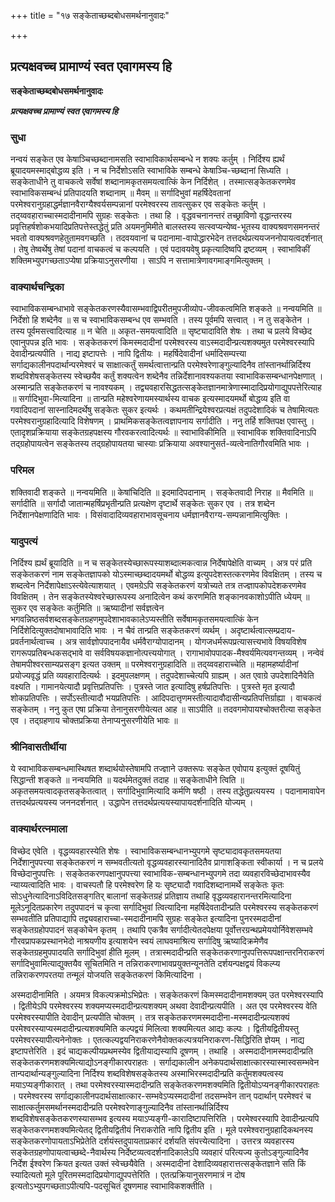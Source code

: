 +++
title = "१७ सङ्केताच्छब्दबोधसमर्थनानुवादः"

+++


## प्रत्यक्षवच्च प्रामाण्यं स्वत एवागमस्य हि

**सङ्केताच्छब्दबोधसमर्थनानुवादः**

***प्रत्यक्षवच्च प्रामाण्यं स्वत एवागमस्य हि***

### **सुधा**

नन्वयं सङ्केत एव केषाञ्चिच्छब्दानामसति स्वाभाविकार्थसम्बन्धे न शक्यः कर्तुम् । निर्दिश्य ह्यर्थं ब्रूयादयमस्माद्बोद्धव्य इति । न च निर्देशोऽसति स्वाभाविके सम्बन्धे केषाञ्चि-च्छब्दानां सिध्यति । सङ्केताधीने तु वाचकत्वे सर्वेषां शब्दानामकृतसमयत्वात्किं केन निर्दिशेत् । तस्मात्सङ्केतकरणमेव स्वाभाविकसम्बन्धं प्रतिपादयति शब्दानाम् ॥ मैवम् ॥ सर्गादिभुवां महर्षिदेवतानां परमेश्वरानुग्रहाद्धर्मज्ञानवैराग्यैश्वर्यसम्पन्नानां परमेश्वरस्य तावत्सुकर एव सङ्केतः कर्तुम् । तद्य्ववहाराच्चास्मदादीनामपि सुग्रहः सङ्केतः । तथा हि । वृद्धवचनानन्तरं तच्छ्राविणो वृद्धान्तरस्य प्रवृत्तिहर्षशोकभयादिप्रतिपत्तेस्तद्धेतुं प्रति अयमनुमिमीते बालस्तस्य सत्स्वप्यन्येष्व-भूतस्य वाक्यश्रवणसमनन्तरं भवतो वाक्यश्रवणहेतुतामवगच्छति । तदवयवानां च पदानामा-वापोद्धारभेदेन तत्तदर्थप्रत्ययजननोपायत्वदर्शनात् । तेषु तेष्वर्थेषु तेषां पदानां वाचकत्वं च कल्पयति । एवं पदावयवेषु प्रकृत्यादिष्वपि द्रष्टव्यम् । स्वाभाविकीं शक्तिमभ्युपगच्छताऽप्येषा प्रक्रियाऽनुसरणीया । साऽपि न सत्तामात्रेणावगमाङ्गमित्युक्तम् ।

### **वाक्यार्थचन्द्रिका**

स्वाभाविकसम्बन्धाभावे सङ्केतकरणस्यैवासम्भवाद्विपरीतमुपजीव्योप-जीवकत्वमिति शङ्कते ॥ नन्वयमिति ॥ निर्देशो हि शब्देनैव ॥ स च स्वाभाविकसम्बन्ध एव सम्भवति । तस्य पूर्वमपि सत्त्वात् । न तु सङ्केतेन । तस्य पूर्वमसत्त्वादित्याह ॥ न चेति ॥ अकृत-समयत्वादिति ॥ सृष्ट्यादाविति शेषः । तथा च प्रलये विच्छेद एवानुपपन्न इति भावः । सङ्केतकरणं किमस्मदादीनां परमेश्वरस्य वाऽस्मदादीन्प्रत्यशक्यमुत परमेश्वरस्यापि देवादीन्प्रत्यपीति । नाद्य इष्टापत्तेः । नापि द्वितीयः । महर्षिदेवादीनां धर्मादिसम्पत्त्या सर्गाद्यकालीनपदार्थान्परमेश्वरं च साक्षात्कर्तुं समर्थत्वात्तान्प्रति परमेश्वरेणाङ्गुल्यादिनैव तांस्तानर्थान्निर्दिश्य शब्दविशेषसङ्केतस्य स्वेच्छयैव कर्तुं शक्यत्वेन शब्देनैव तन्निर्देशानावश्यकतया स्वाभाविकसम्बन्धानपेक्षणात् । अस्मान्प्रति सङ्केतकरणं च नावश्यकम् । तद्व्यवहारसिद्धतत्सङ्केतज्ञानमात्रेणास्मादादिप्रयोगाद्युपपत्तेरित्याह ॥ सर्गादिभुवा-मित्यादिना ॥ तान्प्रति महेश्वरेणायमस्यार्थस्य वाचक इत्यस्मादयमर्थो बोद्धव्य इति वा गवादिपदानां सास्नादिमदर्थेषु सङ्केतः सुकर इत्यर्थः । कथमतीन्द्रियेश्वरप्रत्यक्षं तदुपदेशादिकं च तेषामित्यतः परमेश्वरानुग्रहादित्यादि विशेषणम् । प्राथमिकसङ्केतत्वज्ञापनाय सर्गादीति । ननु तर्हि शक्तिपक्ष एवास्तु । एतादृशप्रक्रियाया सङ्केतग्रहपक्षस्य गौरवकरत्वादित्यर्थः ॥ स्वाभाविकीमिति ॥ स्वाभाविक शक्तिवादिनाऽपि तद्ग्रहोपायत्वेन सङ्केतस्य तद्ग्रहोपायतया चास्याः प्रक्रियाया अवश्यानुसर्त-व्यत्वेनातिगौरवमिति भावः ।

### **परिमल**

शक्तिवादी शङ्कते ॥ नन्वयमिति ॥ केषांचिदिति ॥ इदमादिपदानाम् । सङ्केतवादी निराह ॥ मैवमिति ॥ सर्गादीति ॥ सर्गादौ जातान्महर्षिप्रभृतीन्प्रति प्रत्यक्षेण दृष्टार्थे सङ्केतः सुकर एव । तत्र शब्देन निर्देशानपेक्षणादिति भावः । विसंवादादिव्यवहाराभावसूचनाय धर्मज्ञानवैराग्य-सम्पन्नानामित्युक्तिः ।

### **यादुपत्यं**

निर्दिश्य ह्यर्थं ब्रूयादिति ॥ न च सङ्केतस्येच्छारूपस्याशब्दात्मकत्वान्न निर्देषापेक्षेति वाच्यम् । अत्र परं प्रति सङ्केतकरणं नाम सङ्केतज्ञापको योऽस्माच्छब्दादयमर्थो बोद्धव्य इत्युपदेशस्तत्करणमेव विवक्षितम् । तस्य च शब्दत्वेन निर्देशापेक्षाऽस्त्येवेत्याशयात् । एवमग्रेऽपि सङ्केतकरणं यत्रोच्यते तत्र तज्ज्ञापकोपदेशकरणमेव विवक्षितम् । तेन सङ्केतस्येश्वरेच्छारूपस्य अनादित्वेन कथं करणमिति शङ्कानवकाशोऽपीति ध्येयम् ॥ सुकर एव सङ्केतः कर्तुमिति ॥ ऋष्यादीनां सर्वज्ञत्वेन भगवन्निष्ठसर्वशब्दसङ्केतग्रहणमुपदेशाभावकालेऽप्यस्तीति सर्वेषामकृतसमयत्वात्किं केन निर्दिशेदित्युक्तदोषाभावादिति भावः । न चैवं तान्प्रति सङ्केतकरणं व्यर्थम् । अदृष्टार्थत्वात्सम्प्रदाय- प्रवर्तनार्थत्वाच्च । अत्र सार्वज्ञोपपादनायैव धर्मवैराग्योपादानम् । योगजधर्मरूपप्रत्यासत्त्यभावे विषयविशेष रागरूपप्रतिबन्धकसद्भावे वा सर्वविषयकज्ञानोत्पत्त्ययोगात् । रागाभावोपपादक-मैश्वर्यमित्यवगन्तव्यम् । नन्वेवं तेषामपीश्वरसाम्यप्रसङ्ग इत्यत उक्तम् ॥ परमेश्वरानुग्रहादिति ॥ तद्य्ववहाराच्चेति ॥ महामहर्ष्यादीनां प्रयोज्यवृद्धं प्रति व्यवहारादित्यर्थः । इदमुपलक्षणम् । तदुपदेशाच्चेत्यपि ग्राह्यम् । अत एवाग्रे उपदेशादिनैवेति वक्ष्यति । गामानयेत्यादौ प्रवृत्तिप्रतिपत्तिः । पुत्रस्ते जात इत्यादिषु हर्षप्रतिपत्तिः । पुत्रस्ते मृत इत्यादौ शोकप्रतिपत्तिः । सर्पोऽस्तीत्यादौ भयप्रतिपत्तिः । आदिपदात्तृणमस्तीत्यादावौदासीन्यप्रतिपत्तिर्ग्राह्या । वाचकत्वं सङ्केतम् । ननु कुत एषा प्रक्रिया तेनानुसरणीयेत्यत आह ॥ साऽपीति ॥ तदवगमोपायश्चोक्तरीत्या सङ्केत एव । तद्ग्रहणाय चोक्तप्रक्रिया तेनाप्यनुसरणीयेति भावः ॥

### **श्रीनिवासतीर्थीया**

ये स्वाभाविकसम्बन्धमास्थिषत शब्दार्थयोस्तेषामपि तज्ज्ञाने उक्तरूपः सङ्केत एवोपाय इत्युक्तं दूषयितुं सिद्धान्ती शङ्कते ॥ नन्वयमिति ॥ यदर्थमेतदुक्तं तदाह ॥ सङ्केताधीने त्विति ॥ अकृतसमयत्वादकृतसङ्केतत्वात् । सर्गादिभुवामित्यादि कर्मणि षष्ठी । तस्य तद्धेतुप्रत्ययस्य । पदानामावापेन तत्तदर्थप्रत्ययस्य जननदर्शनात् । उद्धापेन तत्तदर्थप्रत्ययस्यापायदर्शनादिति योज्यम् ।

### **वाक्यार्थरत्नमाला**

विच्छेद एवेति । वृद्धव्यवहारस्येति शेषः । स्वाभाविकसम्बन्धानभ्युपगमे सृष्ट्यादावकृतसमयतया निर्देशानुपपत्त्या सङ्केतकरणं न सम्भवतीत्यतो वृद्धव्यवहारस्यानादितैव प्रागाशङ्किता स्वीकार्या । न च प्रलये विच्छेदानुपपत्तिः । सङ्केतकरणपक्षानुपपत्त्या स्वाभाविक-सम्बन्धानभ्युपगमे तदा व्यवहारविच्छेदाभावस्यैव न्याय्यत्वादिति भावः । वाचस्पतौ हि परमेश्वरेण हि यः सृष्ट्यादौ गवादिशब्दानामर्थे सङ्केतः कृतः सोऽधुनेत्यादिनाऽविदितसङ्गतिर् बालानां सङ्केतग्रहं प्रतिज्ञाय तथाहि वृद्धव्यवहारानन्तरमित्यादिना मूलेऽनूदितप्रकारेण तदुपपादनं च कृत्वा सर्गादिभुवां त्वित्यादिना महर्षिदेवतादीन्प्रति परमेश्वरस्य सङ्केतकरणं सम्भवतीति प्रतिपाद्यापि तद्व्यवहाराच्चा-स्मदादीनामपि सुग्रहः सङ्केत इत्यादिना पुनरस्मदादीनां सङ्केतग्रहोपपादनं सङ्कोचेन कृतम् । तथापि एकत्रैव सर्गादीत्येतदपेक्षया पूर्वोत्तरग्रन्थप्रमेययोर्निवेशसम्भवे गौरवप्रापकप्रस्थानभेदो नाश्रयणीय इत्याशयेन स्वयं लाघवमाश्रित्य सर्गादिषु ऋष्यादिक्रमेणैव सङ्केतग्रहमुपपादयति सर्गादिभुवां हीति मूलम् । तत्रास्मदादीन्प्रति सङ्केतकरणानुपपत्तिरूपपक्षान्तरनिराकरणं सर्गादिभुवामित्याद्युक्तयैव सूचितमिति न तन्निराकरणाभावप्रयुक्तन्यूनतेति दर्शयन्पक्षद्वयं विकल्प्य तन्निराकरणपरतया तन्मूलं योजयति सङ्केतकरणं किमित्यादिना ।

अस्मदादीनामिति । अयमत्र विकल्पक्रमोऽभिप्रेतः । सङ्केतकरणं किमस्मदादीनामशक्यम् उत परमेश्वरस्यापि । द्वितीयेऽपि परमेश्वरस्य शक्यमप्यस्मदादीन्प्रत्यशक्यम् अथवा देवादीन्प्रत्यपीति । अत एव परमेश्वरस्य वेति परमेश्वरस्यापीति देवादीन् प्रत्यपीति चोक्तम् । तत्र सङ्केतकरणमस्मदादीना-मस्मदादीन्प्रत्यशक्यं परमेश्वरस्याप्यस्मदादीन्प्रत्यशक्यमिति कल्पद्वयं मिलित्वा शक्यमित्यत आद्यः कल्पः । द्वितीयद्वितीयस्तु परमेश्वरस्यापीत्यनेनोक्तः । एतत्कल्पद्वयनिराकरणेनैवोक्तकल्पत्रयनिराकरण-सिद्धिरिति ज्ञेयम् । नाद्य इष्टापत्तेरिति । इदं चाद्यकल्पीयप्रथमस्येव द्वितीयाद्यस्यापि दूषणम् । तथाहि । अस्मदादीनामस्मदादीन्प्रति सङ्केतकरणमशक्यमित्याद्योऽनङ्गीकारपराहतः । सर्गाद्यकालीन अनेकपदार्थसाक्षात्कारस्यास्मास्वसम्भवेन तान्पदार्थान्यङ्गुल्यादिना निर्दिश्य शब्दविशेषसङ्केतस्य अस्माभिरस्मदादीन्प्रति कर्तुमशक्यत्वस्य मयाऽप्यङ्गीकारात् । तथा परमेश्वरस्यास्मदादीन्प्रति सङ्केतकरणमशक्यमिति द्वितीयोऽप्यनङ्गीकारपराहतः । परमेश्वरस्य सर्गाद्यकालीनपदार्थसाक्षात्कार-सम्भवेऽप्यस्मदादीनां तदसम्भवेन तान् पदार्थान् परमेश्वरं च साक्षात्कर्तुमसमर्थानस्मदादीन्प्रति परमेश्वरेणाङ्गुल्यादिनैव तांस्तानर्थान्निर्दिश्य शब्दविशेषसङ्केतकरणस्यासम्भव इत्यस्य मयाऽप्यङ्गी-कारादिष्टापत्तिरिति । परमेश्वरस्यापि देवादीन्प्रत्यपि सङ्केतकरणमशक्यमित्येतद् द्वितीयद्वितीयं निराकरोति नापि द्वितीय इति । मूले परमेश्वरानुग्रहादिकथनस्य सङ्केतकरणोपायताऽभिप्रेतेति दर्शयंस्तदुपायताप्रकारं दर्शयति संपत्त्येत्यादिना । उत्तरत्र व्यवहारस्य सङ्केतग्रहणोपायत्वाच्छब्दे-नैवार्थस्य निर्देष्टव्यत्वदर्शनादिकालेऽपि व्यवहारं परित्यज्य कुतोऽङ्गुल्यादिनैव निर्देश ईश्वरेण क्रियत इत्यत उक्तं स्वेच्छयैवेति । अस्मदादीनां देशादिव्यवहारात्तत्सङ्केतज्ञाने सति किं स्यादित्यतो मूले पूरितमस्मदादिप्रयोगाद्युपपत्तेरिति । एतत्प्रक्रियानुसरणमात्रं न दोष इत्यतोऽभ्युपगच्छताऽपीत्यपि-पदसूचितं दूषणमाह स्वाभाविकशक्तीति ।

